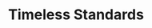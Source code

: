 ---
ee_id: '106'
site: '1'
type: '2'
url: 2011-082-timeless-standards
title: Timeless Standards
year: '2011'
display_year: '2011'
medium: Inkjet on canvas
dims: 56 x 40 inches
pitch: "​Scan of a Lacoste shirt."
ps:
live_url:
related:
youtube:
related_code:
imgs: timeless-standards-2011-082-full-cropped-database-KA.jpg
subheading:
download:
add_credit:
commission:
layout: things-i-made
---